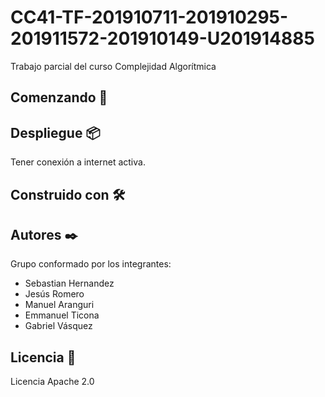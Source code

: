 # CC41-TF-201910711-201910295-201911572-201910149-U201914885
Trabajo parcial del curso Complejidad Algorítmica

## Comenzando 🚀

## Despliegue 📦

Tener conexión a internet activa.

## Construido con 🛠️

## Autores ✒️

Grupo conformado por los integrantes:

- Sebastian Hernandez
- Jesús Romero
- Manuel Aranguri
- Emmanuel Ticona
- Gabriel Vásquez

## Licencia 📄

Licencia Apache 2.0
